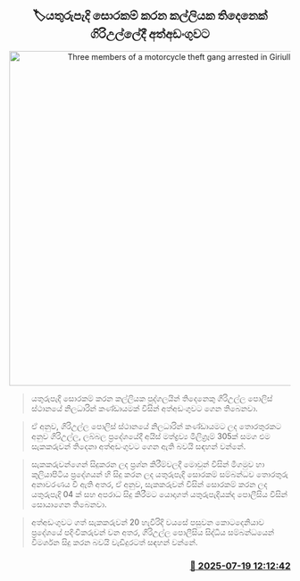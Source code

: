 <p align='center'><b><h2 align='center' title='Three members of a motorcycle theft gang arrested in Giriulla'>🏷යතුරුපැදි සොරකම් කරන කල්ලියක තිදෙනෙක් ගිරිඋල්ලේදී අත්අඩංගුවට</h2></b></p>
<p align='center'><img src='https://helakuru.sgp1.cdn.digitaloceanspaces.com/esana/images/lib/arrested2-archived.jpg' width='600' alt='Three members of a motorcycle theft gang arrested in Giriulla'></p>

> යතුරුපැදි සොරකම් කරන කල්ලියක පුද්ගලයින් තිදෙනෙකු ගිරිඋල්ල පොලිස් ස්ථානයේ නිලධාරින් කණ්ඩායමක් විසින් අත්අඩංගුවට ගෙන තිබෙනවා.

> ඒ අනුව, ගිරිඋල්ල පොලිස් ස්ථානයේ නිලධාරින් කණ්ඩායමට ලද තොරතුරකට අනුව ගිරිඋල්ල, ලබ්බල ප්‍රදේශයේදී අයිස් මත්ද්‍රව්‍ය මිලිග්‍රෑම් 305ක් සමග එම සැකකරුවන් තිදෙනා අත්අඩංගුවට ගෙන ඇති බවයි සඳහන් වන්නේ.

> සැකකරුවන්ගෙන් සිදුකරන ලද ප්‍රශ්න කිරීම්වලදී මොවුන් විසින් මීගමුව හා කුලියාපිටිය ප්‍රදේශයන් හි සිදු කරන ලද යතුරුපැදි සොරකම් සම්බන්ධව තොරතුරු අනාවරණය වී ඇති අතර, ඒ අනුව, සැකකරුවන් විසින් සොරකම් කරන ලද යතුරුපැදි 04 ක් සහ අපරාධ සිදු කිරීමට යොදාගත් යතුරුපැදියක්ද පොලීසිය විසින් සොයාගෙන තිබෙනවා.

> අත්අඩංගුවට ගත් සැකකරුවන් 20 හැවිරිදි වයසේ පසුවන කොටදෙනියාව ප්‍රදේශයේ පදිංචිකරුවන් වන අතර, ගිරිඋල්ල පොලීසිය සිද්ධිය සම්බන්ධයෙන් විමර්ශන සිදු කරන බවයි වැඩිදුරටත් සඳහන් වන්නේ.



<h3 align='right'><a href='https://www.helakuru.lk/esana/p/111994/'>📅 2025-07-19 12:12:42</a></h3>
